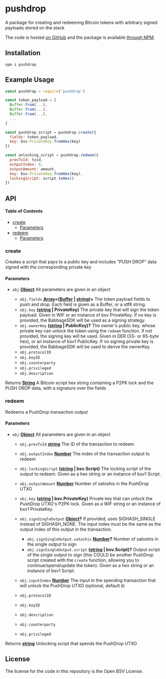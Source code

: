 # pushdrop

A package for creating and redeeming Bitcoin tokens with arbitrary signed payloads stored on the stack

The code is hosted [on GitHub](https://github.com/p2ppsr/pushdrop) and the package is available [through NPM](https://www.npmjs.com/package/pushdrop).

## Installation

    npm i pushdrop

## Example Usage

```js
const pushdrop = require('pushdrop')

const token_payload = [
  Buffer.from(...),
  Buffer.from(...),
  Buffer.from(...),
  ...
]

const pushdrop_script = pushdrop.create({
  fields: token_payload,
  key: bsv.PrivateKey.fromHex(key)
})

const unlocking_script = pushdrop.redeem({
  prevTxId: txid,
  outputIndex: 0,
  outputAmount: amount,
  key: bsv.PrivateKey.fromHex(key),
  lockingScript: script.toHex()
})
```

## API

<!-- Generated by documentation.js. Update this documentation by updating the source code. -->

#### Table of Contents

*   [create](#create)
    *   [Parameters](#parameters)
*   [redeem](#redeem)
    *   [Parameters](#parameters-1)

### create

Creates a script that pays to a public key and includes "PUSH DROP" data signed with the corresponding private key

#### Parameters

*   `obj` **[Object](https://developer.mozilla.org/docs/Web/JavaScript/Reference/Global_Objects/Object)** All parameters are given in an object

    *   `obj.fields` **[Array](https://developer.mozilla.org/docs/Web/JavaScript/Reference/Global_Objects/Array)<([Buffer](https://nodejs.org/api/buffer.html) | [string](https://developer.mozilla.org/docs/Web/JavaScript/Reference/Global_Objects/String))>** The token payload fields to push and drop. Each field is given as a Buffer, or a utf8 string.
    *   `obj.key` **([string](https://developer.mozilla.org/docs/Web/JavaScript/Reference/Global_Objects/String) | PrivateKey)** The private key that will sign the token payload. Given in WIF or an instance of bsv PrivateKey. If no key is provided, the BabbageSDK will be used as a signing strategy.
    *   `obj.ownerKey` **([string](https://developer.mozilla.org/docs/Web/JavaScript/Reference/Global_Objects/String) | PublicKey)?** The owner's public key, whose private key can unlock the token using the `redeem` function. If not provided, the signing key will be used. Given in DER (33- or 65-byte hex), or an instance of bsv1 PublicKey. If no signing private key is provided, the BabbageSDK will be used to derive the ownerKey.
    *   `obj.protocolID`  
    *   `obj.keyID`  
    *   `obj.counterparty`  
    *   `obj.privileged`  
    *   `obj.description`  

Returns **[String](https://developer.mozilla.org/docs/Web/JavaScript/Reference/Global_Objects/String)** A Bitcoin script hex string containing a P2PK lock and the PUSH DROP data, with a signature over the fields

### redeem

Redeems a PushDrop transaction output

#### Parameters

*   `obj` **[Object](https://developer.mozilla.org/docs/Web/JavaScript/Reference/Global_Objects/Object)** All parameters are given in an object

    *   `obj.prevTxId` **[string](https://developer.mozilla.org/docs/Web/JavaScript/Reference/Global_Objects/String)** The ID of the transaction to redeem
    *   `obj.outputIndex` **[Number](https://developer.mozilla.org/docs/Web/JavaScript/Reference/Global_Objects/Number)** The index of the transaction output to redeem
    *   `obj.lockingScript` **([string](https://developer.mozilla.org/docs/Web/JavaScript/Reference/Global_Objects/String) | bsv.Script)** The locking script of the output to redeem. Given as a hex string or an instance of bsv1 Script.
    *   `obj.outputAmount` **[Number](https://developer.mozilla.org/docs/Web/JavaScript/Reference/Global_Objects/Number)** Number of satoshis in the PushDrop UTXO
    *   `obj.key` **([string](https://developer.mozilla.org/docs/Web/JavaScript/Reference/Global_Objects/String) | bsv.PrivateKey)** Private key that can unlock the PushDrop UTXO's P2PK lock. Given as a WIF string or an instance of bsv1 PrivateKey.
    *   `obj.signSingleOutput` **[Object](https://developer.mozilla.org/docs/Web/JavaScript/Reference/Global_Objects/Object)?** If provided, uses SIGHASH_SINGLE instead of SIGHASH_NONE. The input index must be the same as the output index of this output in the transaction.

        *   `obj.signSingleOutput.satoshis` **[Number](https://developer.mozilla.org/docs/Web/JavaScript/Reference/Global_Objects/Number)?** Number of satoshis in the single output to sign
        *   `obj.signSingleOutput.script` **([string](https://developer.mozilla.org/docs/Web/JavaScript/Reference/Global_Objects/String) | bsv.Script)?** Output script of the single output to sign (this COULD be another PushDrop script created with the `create` function, allowing you to continue/spend/update the token). Given as a hex string or an instance of bsv1 Script.
    *   `obj.inputIndex` **[Number](https://developer.mozilla.org/docs/Web/JavaScript/Reference/Global_Objects/Number)** The input in the spending transaction that will unlock the PushDrop UTXO (optional, default `0`)
    *   `obj.protocolID`  
    *   `obj.keyID`  
    *   `obj.description`  
    *   `obj.counterparty`  
    *   `obj.privileged`  

Returns **[string](https://developer.mozilla.org/docs/Web/JavaScript/Reference/Global_Objects/String)** Unlocking script that spends the PushDrop UTXO

## License

The license for the code in this repository is the Open BSV License.
